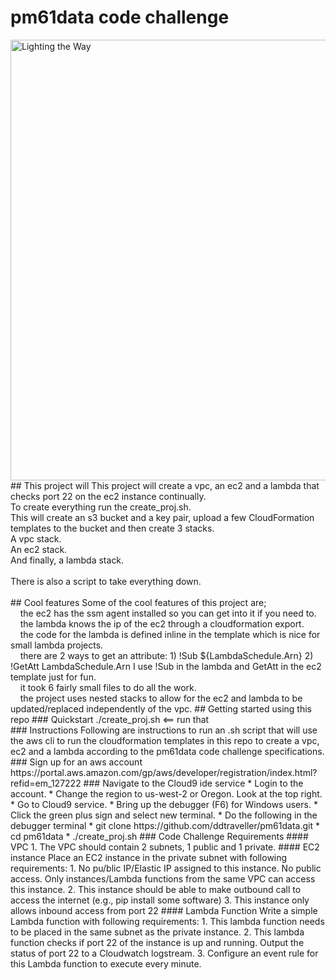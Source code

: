 # pm61data code challenge
<img src="https://www.deviantart.com/zott0123/art/Prometheus-Fire-500535834" alt="Lighting the Way" width="955.123px" height="705px" />
## This project will
This project will create a vpc, an ec2 and a lambda that checks port 22 on the ec2 instance continually.
<br>
To create everything run the create_proj.sh.<br>
This will create an s3 bucket and a key pair, upload a few CloudFormation templates to the bucket and then create 3 stacks.<br>
A vpc stack.<br>
An ec2 stack.<br>
And finally, a lambda stack.<br>
<br>
There is also a script to take everything down.<br>
<br>
## Cool features
Some of the cool features of this project are; <br>
&nbsp;&nbsp;&nbsp;&nbsp;the ec2 has the ssm agent installed so you can get into it if you need to.<br>
&nbsp;&nbsp;&nbsp;&nbsp;the lambda knows the ip of the ec2 through a cloudformation export.<br>
&nbsp;&nbsp;&nbsp;&nbsp;the code for the lambda is defined inline in the template which is nice for small lambda projects. <br>
&nbsp;&nbsp;&nbsp;&nbsp;there are 2 ways to get an attribute: 1) !Sub ${LambdaSchedule.Arn} 2) !GetAtt LambdaSchedule.Arn I use !Sub in the lambda and GetAtt in the ec2 template just for fun.<br>
&nbsp;&nbsp;&nbsp;&nbsp;it took 6 fairly small files to do all the work.<br>
&nbsp;&nbsp;&nbsp;&nbsp;the project uses nested stacks to allow for the ec2 and lambda to be updated/replaced independently of the vpc.  
## Getting started using this repo
### Quickstart
./create_proj.sh <== run that<br>
### Instructions
Following are instructions to run an .sh script that will use the aws cli to run the cloudformation templates in this repo to create a vpc, ec2 and a lambda according to the pm61data code challenge specifications.
### Sign up for an aws account
https://portal.aws.amazon.com/gp/aws/developer/registration/index.html?refid=em_127222
### Navigate to the Cloud9 ide service
* Login to the account.
* Change the region to us-west-2 or Oregon. Look at the top right.
* Go to Cloud9 service.
* Bring up the debugger (F6) for Windows users. 
* Click the green plus sign and select new terminal.
* Do the following in the debugger terminal
  * git clone https://github.com/ddtraveller/pm61data.git
  * cd pm61data
  * ./create_proj.sh
### Code Challenge Requirements
#### VPC
1. The VPC should contain 2 subnets, 1 public and 1 private.
#### EC2 instance
Place an EC2 instance in the private subnet with following requirements:
1. No pu/blic IP/Elastic IP assigned to this instance. No public access. Only
instances/Lambda functions from the same VPC can access this instance.
2. This instance should be able to make outbound call to access the internet (e.g., pip
install some software)
3. This instance only allows inbound access from port 22
#### Lambda Function
Write a simple Lambda function with following requirements:
1. This lambda function needs to be placed in the same subnet as the private instance.
2. This lambda function checks if port 22 of the instance is up and running. Output the
status of port 22 to a Cloudwatch logstream.
3. Configure an event rule for this Lambda function to execute every minute.

